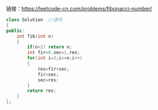 链接：https://leetcode-cn.com/problems/fibonacci-number/

```cpp
class Solution  //迭代
{
public:
    int fib(int n) 
    {
        if(n<2) return n;
        int fir=0,sec=1,res;
        for(int i=2;i<=n;i++)
        {
            res=fir+sec;
            fir=sec;
            sec=res;
        }
        return res;
    }
};
```
